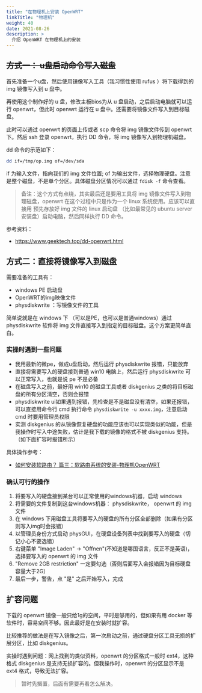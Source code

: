 ```yaml
---
title: "在物理机上安装 OpenWRT"
linkTitle: "物理机"
weight: 40
date: 2021-08-26
description: >
  介绍 OpenWRT 在物理机上的安装
---
```


## ~~方式一： u盘启动命令写入磁盘~~

首先准备一个u盘，然后使用镜像写入工具（我习惯性使用 rufus ）将下载得到的 img 镜像写入到 u 盘中。

再使用这个制作好的 u 盘，修改主板bios为从 u 盘启动，之后启动电脑就可以运行 openwrt，但此时 openwrt 运行在 u 盘中。还需要将镜像文件写入到目标磁盘。

此时可以通过 openwrt 的页面上传或者 scp 命令将 img 镜像文件传到 openwrt 下。然后 ssh 登录 openwrt，执行 DD 命令，将 img 镜像写入到物理机磁盘。

dd 命令的示范如下：

```bash
dd if=/tmp/op.img of=/dev/sda
```

if 为输入文件，指向我们的 img 文件位置; of 为输出文件，选择物理硬盘。注意是整个磁盘，不是单个分区。具体磁盘分区情况可以通过 `fdisk -f` 命令查看。

> 备注：这个方式有点绕，其实最后还是要用工具将 img 镜像文件写入到物理磁盘，openwrt 在这个过程中只是作为一个 linux 系统使用。应该可以直接用 预先存放好 img 文件的 linux 启动盘 （比如最常见的 ubuntu server 安装盘）启动电脑，然后同样执行 DD 命令。

参考资料：

- https://www.geektech.top/dd-openwrt.html

## 方式二：直接将镜像写入到磁盘

需要准备的工具有：

- windows PE 启动盘
- OpenWRT的img映像文件
- physdiskwrite ：写镜像文件的工具

简单说就是在 windows 下 （可以是PE，也可以是普通windows）通过 physdiskwrite 软件将 img 文件直接写入到指定的目标磁盘。这个方案更简单直白。

### 实操时遇到一些问题

- 我用最新的微pe，做成u盘启动，然后运行 physdiskwrite 报错，只能放弃
- 直接将需要写入的硬盘接到普通 win10 电脑上，然后运行 physdiskwrite 可以正常写入，也就是说 pe 不是必备
- 在磁盘写入之前，最好用 win10 的磁盘工具或者 diskgenius 之类的将目标磁盘的所有分区清空，否则会报错
- physdiskwrite ui如果遇到报错，先检查是不是磁盘没有清空，如果还报错，可以直接用命令行 cmd 执行命令 `physdiskwrite -u xxxx.img`，注意启动 cmd 时要用管理员权限
- 实测 diskgenius 的从镜像恢复硬盘的功能应该也可以实现类似的功能，但是我操作时写入中途失败，估计是我下载的镜像的格式不被 diskgenius 支持。（如下面扩容时报错所示）

具体操作参考：

- [如何安装软路由？ 篇三：软路由系统的安装-物理机OpenWRT](https://post.smzdm.com/p/ad2ok5ok/) 



### 确认可行的操作

1. 将要写入的硬盘接到某台可以正常使用的windows机器，启动 windows
2. 将需要的文件复制到这台windows机器： physdiskwrite， openwrt 的 img 文件
3. 在 windows 下用磁盘工具将要写入的硬盘的所有分区全部删除（如果有分区则写入img时会报错）
4. 以管理员身份方式启动 physGUI，在硬盘设备列表中找到要写入的硬盘（切记小心不要选错）
5. 右键菜单 "Image Laden" -> "Offnen"(不知道是哪国语言，反正不是英语)，选择要写入的 openwrt 的 img 文件
6. "Remove 2GB restriction" 一定要勾选（否则后面写入会报错因为目标硬盘容量大于2G）
7. 最后一步，警告，点 "是" 之后开始写入，完成



## 扩容问题

下载的 openwrt 镜像一般只给1g的空间，平时是够用的，但如果有用 docker 等软件时，容易空间不够。因此最好是在安装时就扩容。

比较推荐的做法是在写入镜像之后，第一次启动之前，通过硬盘分区工具无损的扩展分区，比如 diskgenius。

实操时遇到问题：网上找到的类似资料，openwrt 的分区格式一般时 ext4，这种格式 diskgenius 是支持无损扩容的。但我操作时，openwrt 的分区显示不是 ext4 格式，导致无法扩容。

> 暂时先搁置，后面有需要再看怎么解决。



